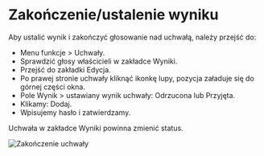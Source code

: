 # Zakończenie/ustalenie wyniku

Aby ustalić wynik i zakończyć głosowanie nad uchwałą, należy przejść do:

- Menu funkcje > Uchwały.
- Sprawdzić głosy właścicieli w zakładce Wyniki.
- Przejść do zakładki Edycja.
- Po prawej stronie uchwały kliknąć ikonkę lupy, pozycja załaduje się do górnej części okna.
- Pole Wynik > ustawiany wynik uchwały: Odrzucona lub Przyjęta.
- Klikamy: Dodaj.
- Wpisujemy hasło i zatwierdzamy.

Uchwała w zakładce Wyniki powinna zmienić status.

![Zakończenie uchwały](zakonczenieuchwaly.gif)